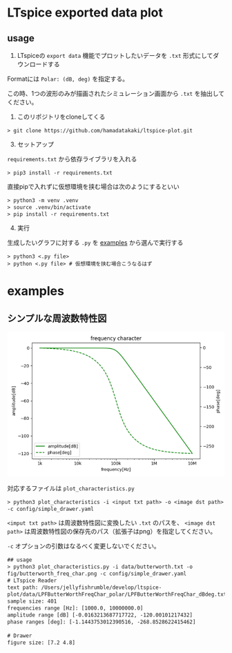 # LTspice exported data plot

## usage

1. LTspiceの `export data` 機能でプロットしたいデータを `.txt` 形式にしてダウンロードする

Formatには `Polar: (dB, deg)` を指定する。

この時、1つの波形のみが描画されたシミュレーション画面から `.txt` を抽出してください。

1. このリポジトリをcloneしてくる

```
> git clone https://github.com/hamadatakaki/ltspice-plot.git
```

3. セットアップ

`requirements.txt` から依存ライブラリを入れる

```
> pip3 install -r requirements.txt
```

直接pipで入れずに仮想環境を挟む場合は次のようにするといい

```
> python3 -m venv .venv
> source .venv/bin/activate
> pip install -r requirements.txt
```

4. 実行

生成したいグラフに対する `.py` を [examples](#examples) から選んで実行する

```
> python3 <.py file>
> python <.py file> # 仮想環境を挟む場合こうなるはず
```

# examples

## シンプルな周波数特性図

![SBWFC](fig/butterworth_freq_char.png)

対応するファイルは `plot_characteristics.py`

```shell
> python3 plot_characteristics -i <input txt path> -o <image dst path> -c config/simple_drawer.yaml
```

`<imput txt path>` は周波数特性図に変換したい `.txt` のパスを、 `<image dst path>` は周波数特性図の保存先のパス（拡張子はpng）を指定してください。

`-c` オプションの引数はなるべく変更しないでください。

```shell
## usage
> python3 plot_characteristics.py -i data/butterworth.txt -o fig/butterworth_freq_char.png -c config/simple_drawer.yaml
# LTspice Reader
text path: /Users/jellyfishrumble/develop/ltspice-plot/data/LPFButterWorthFreqChar_polar/LPFButterWorthFreqChar_dBdeg.txt
sample size: 401
frequencies range [Hz]: [1000.0, 10000000.0]
amplitude range [dB] [-0.0163213687717722, -120.00101217432]
phase ranges [deg]: [-1.1443753012390516, -268.8528622415462]

# Drawer
figure size: [7.2 4.8]
```
